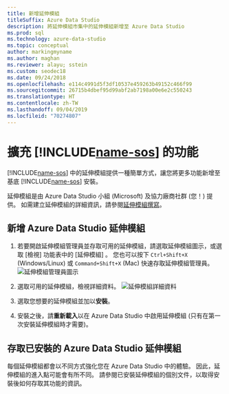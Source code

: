 ```yaml
---
title: 新增延伸模組
titleSuffix: Azure Data Studio
description: 將延伸模組市集中的延伸模組新增至 Azure Data Studio
ms.prod: sql
ms.technology: azure-data-studio
ms.topic: conceptual
author: markingmyname
ms.author: maghan
ms.reviewer: alayu; sstein
ms.custom: seodec18
ms.date: 09/24/2018
ms.openlocfilehash: e114c4991d5f3df10537e459263b49152c466f99
ms.sourcegitcommit: 26715b4dbef95d99abf2ab7198a00e6e2c550243
ms.translationtype: HT
ms.contentlocale: zh-TW
ms.lasthandoff: 09/04/2019
ms.locfileid: "70274807"
---
```

# <a name="extend-the-functionality-of-includename-sosincludesname-sos-shortmd"></a>擴充 [!INCLUDE[name-sos](../includes/name-sos-short.md)] 的功能

[!INCLUDE[name-sos](../includes/name-sos-short.md)] 中的延伸模組提供一種簡單方式，讓您將更多功能新增至基底 [!INCLUDE[name-sos](../includes/name-sos-short.md)] 安裝。 

延伸模組是由 Azure Data Studio 小組 (Microsoft) 及協力廠商社群 (您！) 提供。 如需建立延伸模組的詳細資訊，請參閱[延伸模組撰寫](extension-authoring.md)。


## <a name="add-azure-data-studio-extensions"></a>新增 Azure Data Studio 延伸模組

1. 若要開啟延伸模組管理員並存取可用的延伸模組，請選取延伸模組圖示，或選取 [檢視]  功能表中的 [延伸模組]  。
    您也可以按下 `Ctrl+Shift+X` (Windows/Linux) 或 `Command+Shift+X` (Mac) 快速存取延伸模組管理員。
    ![延伸模組管理員圖示](media/extensions/extension-manager-icon.png)

2. 選取可用的延伸模組，檢視詳細資料。
    ![延伸模組詳細資料](media/extensions/extension-details.png)

3. 選取您想要的延伸模組並加以**安裝**。

4. 安裝之後，請**重新載入**以在 Azure Data Studio 中啟用延伸模組 (只有在第一次安裝延伸模組時才需要)。


## <a name="access-installed-azure-data-studio-extensions"></a>存取已安裝的 Azure Data Studio 延伸模組

每個延伸模組都會以不同方式強化您在 Azure Data Studio 中的體驗。 因此，延伸模組的進入點可能會有所不同。 請參閱已安裝延伸模組的個別文件，以取得安裝後如何存取其功能的資訊。

